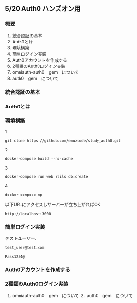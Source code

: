 ## 5/20 Auth0 ハンズオン用

### 概要

1. 統合認証の基本
2. Auth0とは 
3. 環境構築
4. 簡単ログイン実装
5. Auth0アカウントを作成する
6. 2種類のAuth0ログイン実装
7. omniauth-auth0　gem　について
8. auth0　gem　について

### 統合認証の基本
### Auth0とは
### 環境構築

1
```
git clone https://github.com/emuzcode/study_auth0.git
```

2
```
docker-compose build --no-cache
```

3
```
docker-compose run web rails db:create
```

4
```
docker-compose up
```

以下URLにアクセスしサーバーが立ち上がればOK
```
http://localhost:3000
```

### 簡単ログイン実装

テストユーザー:
```email
test_user@test.com
```

```password
Pass1234@
```


### Auth0アカウントを作成する

### 2種類のAuth0ログイン実装
1. omniauth-auth0　gem　について
２. auth0　gem　について

